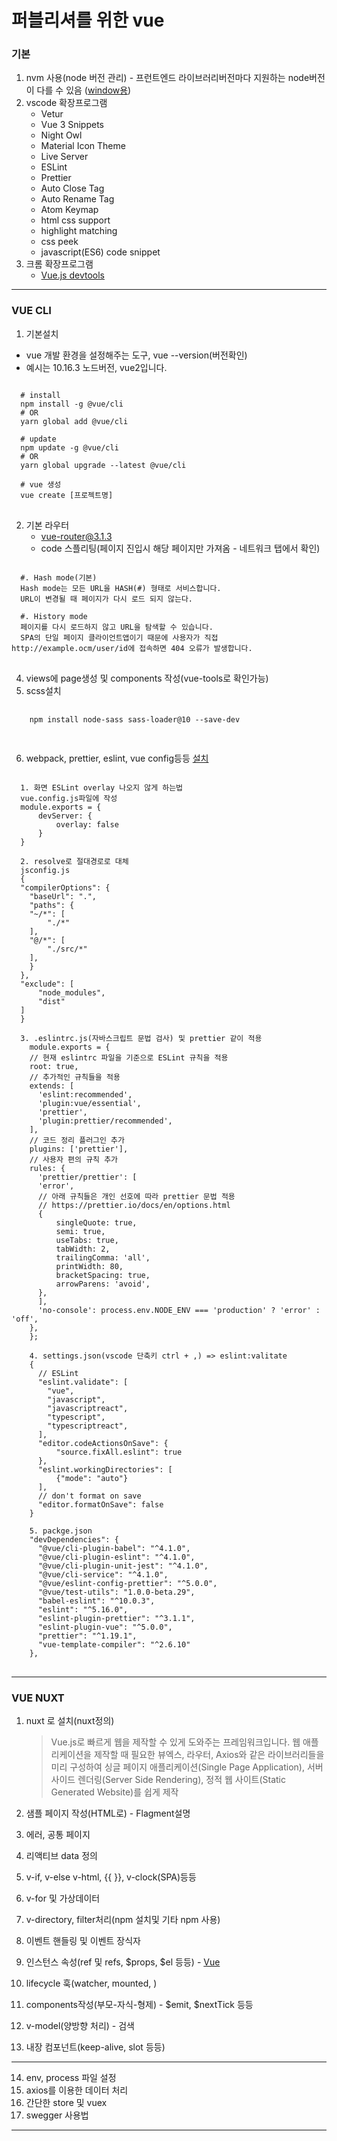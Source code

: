 # 퍼블리셔를 위한 vue

### 기본
1. nvm 사용(node 버전 관리) - 프런트엔드 라이브러리버전마다 지원하는 node버전이 다를 수 있음 
    ([window용](https://velog.io/@ejchaid/%EC%9C%88%EB%8F%84%EC%9A%B0%EC%97%90%EC%84%9C-nvm-%EC%84%A4%EC%B9%98))
2. vscode 확장프로그램
    - Vetur
    - Vue 3 Snippets
    - Night Owl
    - Material Icon Theme
    - Live Server
    - ESLint
    - Prettier
    - Auto Close Tag
    - Auto Rename Tag
    - Atom Keymap
    - html css support
    - highlight matching
    - css peek
    - javascript(ES6) code snippet
3. 크롬 확장프로그램
    - [Vue.js devtools](https://chrome.google.com/webstore/detail/vuejs-devtools/nhdogjmejiglipccpnnnanhbledajbpd)
<hr/>

### VUE CLI
1. 기본설치
- vue 개발 환경을 설정해주는 도구, vue --version(버전확인)
- 예시는 10.16.3 노드버전, vue2입니다.
<pre>
<code>
  # install
  npm install -g @vue/cli
  # OR
  yarn global add @vue/cli

  # update
  npm update -g @vue/cli
  # OR
  yarn global upgrade --latest @vue/cli

  # vue 생성
  vue create [프로젝트명]
</code>
</pre>
2. 기본 라우터
    - vue-router@3.1.3
    - code 스플리팅(페이지 진입시 해당 페이지만 가져옴 - 네트워크 탭에서 확인)
<pre>
<code>
  #. Hash mode(기본)
  Hash mode는 모든 URL을 HASH(#) 형태로 서비스합니다. 
  URL이 변경될 때 페이지가 다시 로드 되지 않는다.

  #. History mode
  페이지를 다시 로드하지 않고 URL을 탐색할 수 있습니다.
  SPA의 단일 페이지 클라이언트앱이기 때문에 사용자가 직접 http://example.ocm/user/id에 접속하면 404 오류가 발생합니다.
</code>
</pre>
4. views에 page생성 및 components 작성(vue-tools로 확인가능)
5. scss설치
  <pre>
  <code>
    npm install node-sass sass-loader@10 --save-dev
  </code>
  </pre>
6. webpack, prettier, eslint, vue config등등
[설치](https://joshua1988.github.io/web-development/vuejs/boost-productivity/)
<pre>
<code>
  1. 화면 ESLint overlay 나오지 않게 하는법
  vue.config.js파일에 작성
  module.exports = {
      devServer: {
          overlay: false
      }
  }

  2. resolve로 절대경로로 대체
  jsconfig.js
  {
  "compilerOptions": {
    "baseUrl": ".",
    "paths": {
    "~/*": [
        "./*"
    ],
    "@/*": [
        "./src/*"
    ],
    }
  },
  "exclude": [
      "node_modules",
      "dist"
  ]
  }

  3. .eslintrc.js(자바스크립트 문법 검사) 및 prettier 같이 적용
    module.exports = {
    // 현재 eslintrc 파일을 기준으로 ESLint 규칙을 적용
    root: true,
    // 추가적인 규칙들을 적용
    extends: [
      'eslint:recommended',
      'plugin:vue/essential',
      'prettier',
      'plugin:prettier/recommended',
    ],
    // 코드 정리 플러그인 추가
    plugins: ['prettier'],
    // 사용자 편의 규칙 추가
    rules: {
      'prettier/prettier': [
      'error',
      // 아래 규칙들은 개인 선호에 따라 prettier 문법 적용
      // https://prettier.io/docs/en/options.html
      {
          singleQuote: true,
          semi: true,
          useTabs: true,
          tabWidth: 2,
          trailingComma: 'all',
          printWidth: 80,
          bracketSpacing: true,
          arrowParens: 'avoid',
      },
      ],
      'no-console': process.env.NODE_ENV === 'production' ? 'error' : 'off',
    },
    };

    4. settings.json(vscode 단축키 ctrl + ,) => eslint:valitate
    {
      // ESLint
      "eslint.validate": [
        "vue",
        "javascript",
        "javascriptreact",
        "typescript",
        "typescriptreact",
      ],
      "editor.codeActionsOnSave": {
          "source.fixAll.eslint": true
      },
      "eslint.workingDirectories": [
          {"mode": "auto"}
      ],
      // don't format on save
      "editor.formatOnSave": false
    }

    5. packge.json
    "devDependencies": {
      "@vue/cli-plugin-babel": "^4.1.0",
      "@vue/cli-plugin-eslint": "^4.1.0",
      "@vue/cli-plugin-unit-jest": "^4.1.0",
      "@vue/cli-service": "^4.1.0",
      "@vue/eslint-config-prettier": "^5.0.0",
      "@vue/test-utils": "1.0.0-beta.29",
      "babel-eslint": "^10.0.3",
      "eslint": "^5.16.0",
      "eslint-plugin-prettier": "^3.1.1",
      "eslint-plugin-vue": "^5.0.0",
      "prettier": "^1.19.1",
      "vue-template-compiler": "^2.6.10"
    },
</code>
</pre>
<hr/>

### VUE NUXT
1. nuxt 로 설치(nuxt정의)
    > Vue.js로 빠르게 웹을 제작할 수 있게 도와주는 프레임워크입니다. 
    웹 애플리케이션을 제작할 때 필요한 뷰엑스, 라우터, Axios와 같은 라이브러리들을 미리 구성하여 싱글 페이지 애플리케이션(Single Page Application), 서버 사이드 렌더링(Server Side Rendering), 정적 웹 사이트(Static Generated Website)를 쉽게 제작

2. 샘플 페이지 작성(HTML로) - Flagment설명
3. 에러, 공통 페이지
4. 리액티브 data 정의
5. v-if, v-else v-html, {{ }}, v-clock(SPA)등등
6. v-for 및 가상데이터
7. v-directory, filter처리(npm 설치및 기타 npm 사용)
8. 이벤트 핸들링 및 이벤트 장식자
9. 인스턴스 속성(ref 및 refs, $props, $el 등등) - 
    [Vue](https://v3.ko.vuejs.org/api/instance-properties.html)
10. lifecycle 훅(watcher, mounted, )
11. components작성(부모-자식-형제) - $emit, $nextTick 등등
12. v-model(양방향 처리) - 검색
13. 내장 컴포넌트(keep-alive, slot 등등)
---

14. env, process 파일 설정
15. axios를 이용한 데이터 처리
16. 간단한 store 및 vuex
17. swegger 사용법

<hr/>

